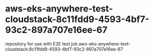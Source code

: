 # aws-eks-anywhere-test-cloudstack-8c11fdd9-4593-4bf7-93c2-897a707e16ee-67
repository for use with E2E test job aws-eks-anywhere-test-cloudstack:8c11fdd9-4593-4bf7-93c2-897a707e16ee-67
